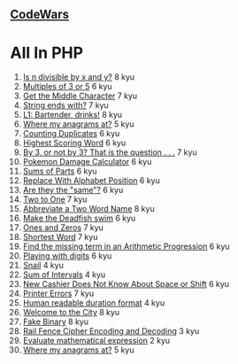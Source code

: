 ## [CodeWars](https://www.codewars.com/)
# All In PHP

1. [Is n divisible by x and y?](https://www.codewars.com/kata/5545f109004975ea66000086) 8 kyu
2. [Multiples of 3 or 5](https://www.codewars.com/kata/514b92a657cdc65150000006) 6 kyu
3. [Get the Middle Character](https://www.codewars.com/kata/56747fd5cb988479af000028) 7 kyu
4. [String ends with?](https://www.codewars.com/kata/51f2d1cafc9c0f745c00037d/discuss) 7 kyu
5. [L1: Bartender, drinks!](https://www.codewars.com/kata/568dc014440f03b13900001d) 8 kyu
6. [Where my anagrams at?](https://www.codewars.com/kata/523a86aa4230ebb5420001e1) 5 kyu
7. [Counting Duplicates](https://www.codewars.com/kata/54bf1c2cd5b56cc47f0007a1) 6 kyu
8. [Highest Scoring Word](https://www.codewars.com/kata/57eb8fcdf670e99d9b000272) 6 kyu
9. [By 3, or not by 3? That is the question . . .](https://www.codewars.com/kata/59f7fc109f0e86d705000043) 7 kyu
10. [Pokemon Damage Calculator](https://www.codewars.com/kata/536e9a7973130a06eb000e9f) 6 kyu
11. [Sums of Parts](https://www.codewars.com/kata/5ce399e0047a45001c853c2b) 6 kyu
12. [Replace With Alphabet Position](https://www.codewars.com/kata/546f922b54af40e1e90001da) 6 kyu
13. [Are they the "same"?](https://www.codewars.com/kata/550498447451fbbd7600041c) 6 kyu
14. [Two to One](https://www.codewars.com/kata/5656b6906de340bd1b0000ac) 7 kyu
15. [Abbreviate a Two Word Name](https://www.codewars.com/kata/abbreviate-a-two-word-name) 8 kyu
16. [Make the Deadfish swim](https://www.codewars.com/kata/51e0007c1f9378fa810002a9) 6 kyu
17. [Ones and Zeros](https://www.codewars.com/kata/578553c3a1b8d5c40300037c) 7 kyu
18. [Shortest Word](https://www.codewars.com/kata/57cebe1dc6fdc20c57000ac9) 7 kyu
19. [Find the missing term in an Arithmetic Progression](https://www.codewars.com/kata/52de553ebb55d1fca3000371) 6 kyu
20. [Playing with digits](https://www.codewars.com/kata/5552101f47fc5178b1000050) 6 kyu
21. [Snail](https://www.codewars.com/kata/521c2db8ddc89b9b7a0000c1) 4 kyu
22. [Sum of Intervals](https://www.codewars.com/kata/52b7ed099cdc285c300001cd) 4 kyu
23. [New Cashier Does Not Know About Space or Shift](https://www.codewars.com/kata/5d23d89906f92a00267bb83d) 6 kyu
24. [Printer Errors](https://www.codewars.com/kata/56541980fa08ab47a0000040) 7 kyu
25. [Human readable duration format](https://www.codewars.com/kata/52742f58faf5485cae000b9a) 4 kyu
26. [Welcome to the City](https://www.codewars.com/kata/5302d846be2a9189af0001e4) 8 kyu
27. [Fake Binary](https://www.codewars.com/kata/57eae65a4321032ce000002d) 8 kyu
28. [Rail Fence Cipher Encoding and Decoding](https://www.codewars.com/kata/58c5577d61aefcf3ff000081) 3 kyu
29. [Evaluate mathematical expression](https://www.codewars.com/kata/52a78825cdfc2cfc87000005/)  2 kyu
30. [Where my anagrams at?](https://www.codewars.com/kata/523a86aa4230ebb5420001e1)  5 kyu
